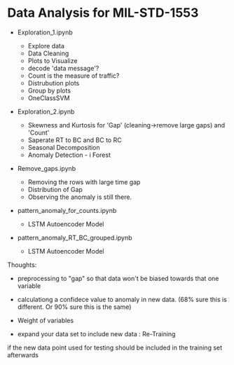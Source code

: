 # Data Analysis for MIL-STD-1553

- Exploration_1.ipynb

    - Explore data 
    - Data Cleaning
    - Plots to Visualize
    - decode 'data message'?
    - Count is the measure of traffic?
    - Distrubution plots
    - Group by plots
    - OneClassSVM

- Exploration_2.ipynb

    - Skewness and Kurtosis for 'Gap' (cleaning->remove large gaps) and 'Count'
    - Saperate RT to BC and BC to RC
    - Seasonal Decomposition
    - Anomaly Detection - i Forest

- Remove_gaps.ipynb

    - Removing the rows with large time gap
    - Distribution of Gap
    - Observing the anomaly is still there.  


- pattern_anomaly_for_counts.ipynb

    - LSTM Autoencoder Model 
    
- pattern_anomaly_RT_BC_grouped.ipynb
    - LSTM Autoencoder Model 


Thoughts:

- preprocessing to "gap" so that data won't be biased towards that one variable

- calculationg a confidece value to anomaly in new data. (68% sure this is different. Or 90% sure this is the same)

- Weight of variables 

- expand your data set to include new data : Re-Training

if the new data point used for testing should be included in the training set afterwards 




